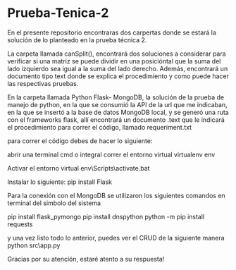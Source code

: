 # Prueba-Tenica-2

En el presente repositorio encontraras dos carpertas donde se estará la solución de lo planteado en la prueba técnica 2.

La carpeta llamada canSplit(), encontrará dos soluciones a considerar para verificar si una matriz se puede dividir en una posicióntal que la suma del lado izquierdo sea igual a la suma 
del lado derecho. Además, encontrará un documento tipo text donde se explica el procedimiento y como puede hacer las respectivas pruebas.

En la carpeta llamada Python Flask- MongoDB, la solución de la prueba de manejo de python, en la que se consumió la API de la url que me indicaban, en la que se insertó a la base 
de datos MongoDB local, y se generó una ruta con el frameworks flask, allí encontrará un documento .text que le indicará el procedimiento para correr el código, llamado requeriment.txt

para correr el código debes de hacer lo siguiente:

abrir una terminal cmd o integral
correr el entorno virtual
    virtualenv env
    
Activar el entorno virtual
      env\Scripts\activate.bat

Instalar lo siguiente:
    pip install Flask

Para la conexión con el MongoDB se utilizaron los siguientes comandos en 
terminal del simbolo del sistema

pip install flask_pymongo 
pip install dnspython
python -m pip install requests

y una vez listo todo lo anterior, puedes ver el CRUD de la siguiente manera
python src\app.py

Gracias por su atención, estaré atento a su respuesta!
     
